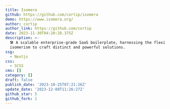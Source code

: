 ```yaml
---
title: Isomera
github: https://github.com/cortip/isomera
demo: https://www.isomera.org/
author: cortip
author_link: https://github.com/cortip
date: 2023-11-30T04:20:28.375Z
description: >-
  🛠 A scalable enterprise-grade SaaS boilerplate, harnessing the flexibility of
  isomerism to craft distinct and powerful solutions.
ssg:
  - Nextjs
css:
  - SCSS
cms: []
category: []
draft: false
publish_date: '2023-10-25T07:21:26Z'
update_date: '2023-12-08T11:26:27Z'
github_star: 5
github_fork: 1
---
```

